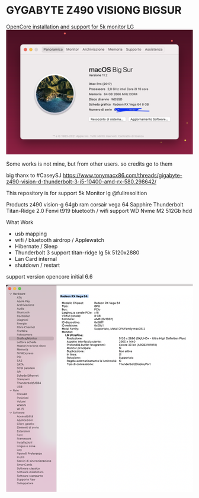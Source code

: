 # GYGABYTE Z490 VISIONG BIGSUR
OpenCore installation and support for 5k monitor LG
![alt text](https://github.com/mgrandinetti/Z490-VISIONG-LG5K/blob/main/aboutthismac.png?raw=true)



Some works is not mine, but from other users. so credits go to them

big thanx to #CaseySJ
https://www.tonymacx86.com/threads/gigabyte-z490-vision-d-thunderbolt-3-i5-10400-amd-rx-580.298642/


This repository is for support 5k Monitor lg @fullresolition

Products
z490 vision-g
64gb ram corsair
vega 64 Sapphire
Thunderbolt Titan-Ridge 2.0
Fenvi t919 bluetooth / wifi support
WD Nvme M2 512Gb hdd

What Work
- usb mapping
- wifi / bluetooth airdrop / Applewatch
- Hibernate / Sleep
- Thunderbolt 3 support titan-ridge lg 5k 5120x2880
- Lan Card internal
- shutdown / restart

support version opencore initial 6.6

![alt text](https://github.com/mgrandinetti/Z490-VISIONG-LG5K/blob/main/periferals.png?raw=true)
